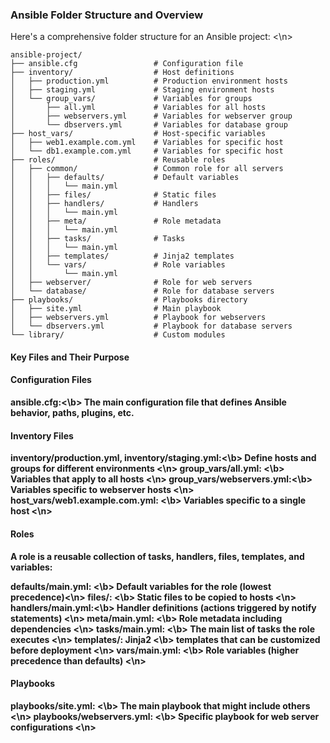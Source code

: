 ### Ansible Folder Structure and Overview
Here's a comprehensive folder structure for an Ansible project: <\n>

```
ansible-project/
├── ansible.cfg                 # Configuration file
├── inventory/                  # Host definitions
│   ├── production.yml          # Production environment hosts
│   ├── staging.yml             # Staging environment hosts
│   └── group_vars/             # Variables for groups
│       ├── all.yml             # Variables for all hosts
│       ├── webservers.yml      # Variables for webserver group
│       └── dbservers.yml       # Variables for database group
├── host_vars/                  # Host-specific variables
│   ├── web1.example.com.yml    # Variables for specific host
│   └── db1.example.com.yml     # Variables for specific host
├── roles/                      # Reusable roles
│   ├── common/                 # Common role for all servers
│   │   ├── defaults/           # Default variables
│   │   │   └── main.yml
│   │   ├── files/              # Static files
│   │   ├── handlers/           # Handlers
│   │   │   └── main.yml
│   │   ├── meta/               # Role metadata
│   │   │   └── main.yml
│   │   ├── tasks/              # Tasks
│   │   │   └── main.yml
│   │   ├── templates/          # Jinja2 templates
│   │   └── vars/               # Role variables
│   │       └── main.yml
│   ├── webserver/              # Role for web servers
│   └── database/               # Role for database servers
├── playbooks/                  # Playbooks directory
│   ├── site.yml                # Main playbook
│   ├── webservers.yml          # Playbook for webservers
│   └── dbservers.yml           # Playbook for database servers
└── library/                    # Custom modules

```
#### Key Files and Their Purpose

#### Configuration Files

<b> ansible.cfg:<\b> The main configuration file that defines Ansible behavior, paths, plugins, etc.

#### Inventory Files

<b>inventory/production.yml, inventory/staging.yml:<\b> Define hosts and groups for different environments <\n>
<b>group_vars/all.yml: <\b> Variables that apply to all hosts <\n>
<b>group_vars/webservers.yml:<\b> Variables specific to webserver hosts <\n>
<b>host_vars/web1.example.com.yml: <\b> Variables specific to a single host <\n>

#### Roles
A role is a reusable collection of tasks, handlers, files, templates, and variables:

<b>defaults/main.yml: <\b> Default variables for the role (lowest precedence)<\n>
<b>files/: <\b> Static files to be copied to hosts <\n>
<b>handlers/main.yml:<\b> Handler definitions (actions triggered by notify statements) <\n>
<b>meta/main.yml: <\b> Role metadata including dependencies <\n>
<b>tasks/main.yml: <\b> The main list of tasks the role executes <\n>
<b>templates/: Jinja2 <\b> templates that can be customized before deployment <\n>
<b> vars/main.yml: <\b> Role variables (higher precedence than defaults) <\n>

#### Playbooks

<b> playbooks/site.yml: <\b> The main playbook that might include others <\n>
<b> playbooks/webservers.yml: <\b> Specific playbook for web server configurations <\n>
